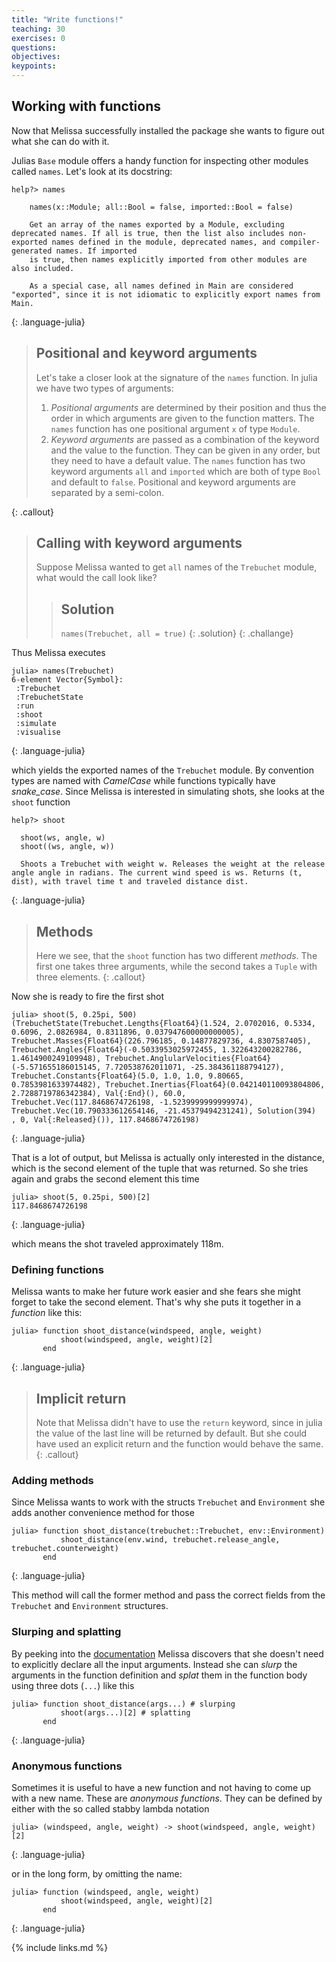 ```yaml
---
title: "Write functions!"
teaching: 30
exercises: 0
questions:
objectives:
keypoints:
---
```


## Working with functions

Now that Melissa successfully installed the package she wants to figure out what she can do with it.

Julias `Base` module offers a handy function for inspecting other modules called `names`.
Let's look at its docstring:
~~~
help?> names
    
    names(x::Module; all::Bool = false, imported::Bool = false)
    
    Get an array of the names exported by a Module, excluding deprecated names. If all is true, then the list also includes non-exported names defined in the module, deprecated names, and compiler-generated names. If imported
    is true, then names explicitly imported from other modules are also included.

    As a special case, all names defined in Main are considered "exported", since it is not idiomatic to explicitly export names from Main.
~~~
{: .language-julia}
> ## Positional and keyword arguments
> Let's take a closer look at the signature of the `names` function.
> In julia we have two types of arguments:
> 1. _Positional arguments_ are determined by their position and thus the order in which arguments are given to the function matters.
>  The `names` function has one positional argument `x` of type `Module`.
> 2. _Keyword arguments_ are passed as a combination of the keyword and the value to the function.
> They can be given in any order, but they need to have a default value.
> The `names` function has two keyword arguments `all` and `imported` which are both of type `Bool` and default to `false`.
> Positional and keyword arguments are separated by a semi-colon.
> 
{: .callout}

> ## Calling with keyword arguments
> Suppose Melissa wanted to get `all` names of the `Trebuchet` module, what would the call look like?
> >## Solution
> >`names(Trebuchet, all = true)`
> {: .solution}
{: .challange}


Thus Melissa executes
~~~
julia> names(Trebuchet)
6-element Vector{Symbol}:
 :Trebuchet
 :TrebuchetState
 :run
 :shoot
 :simulate
 :visualise
~~~
{: .language-julia}

which yields the exported names of the `Trebuchet` module.
By convention types are named with _CamelCase_ while functions typically have _snake_case_.
Since Melissa is interested in simulating shots, she looks at the `shoot` function
~~~
help?> shoot

  shoot(ws, angle, w)
  shoot((ws, angle, w))

  Shoots a Trebuchet with weight w. Releases the weight at the release angle angle in radians. The current wind speed is ws. Returns (t, dist), with travel time t and traveled distance dist.
~~~
{: .language-julia}
> ## Methods
> Here we see, that the `shoot` function has two different _methods_.
> The first one takes three arguments, while the second takes a `Tuple` with three elements.
{: .callout}

Now she is ready to fire the first shot
~~~
julia> shoot(5, 0.25pi, 500)
(TrebuchetState(Trebuchet.Lengths{Float64}(1.524, 2.0702016, 0.5334, 0.6096, 2.0826984, 0.8311896, 0.037947600000000005), Trebuchet.Masses{Float64}(226.796185, 0.14877829736, 4.8307587405), Trebuchet.Angles{Float64}(-0.5033953025972455, 1.322643200282786, 1.4614900249109948), Trebuchet.AnglularVelocities{Float64}(-5.571655186015145, 7.720538762011071, -25.384361188794127), Trebuchet.Constants{Float64}(5.0, 1.0, 1.0, 9.80665, 0.7853981633974482), Trebuchet.Inertias{Float64}(0.042140110093804806, 2.7288719786342384), Val{:End}(), 60.0, Trebuchet.Vec(117.8468674726198, -1.5239999999999974), Trebuchet.Vec(10.790333612654146, -21.45379494231241), Solution(394)
, 0, Val{:Released}()), 117.8468674726198)
~~~
{: .language-julia}

That is a lot of output, but Melissa is actually only interested in the distance, which is the second element of the tuple that was returned.
So she tries again and grabs the second element this time
~~~
julia> shoot(5, 0.25pi, 500)[2]
117.8468674726198
~~~
{: .language-julia}

which means the shot traveled approximately 118m.

### Defining functions

Melissa wants to make her future work easier and she fears she might forget to take the second element.
That's why she puts it together in a _function_ like this:
~~~
julia> function shoot_distance(windspeed, angle, weight)
           shoot(windspeed, angle, weight)[2]
       end
~~~
{: .language-julia}

> ## Implicit return
> Note that Melissa didn't have to use the `return` keyword, since in julia the value of the last line will be returned by default.
> But she could have used an explicit return and the function would behave the same.
{: .callout}

### Adding methods

Since Melissa wants to work with the structs `Trebuchet` and `Environment` she adds another convenience method for those
~~~
julia> function shoot_distance(trebuchet::Trebuchet, env::Environment)
           shoot_distance(env.wind, trebuchet.release_angle, trebuchet.counterweight)
       end    
~~~
{: .language-julia} 

This method will call the former method and pass the correct fields from the `Trebuchet` and `Environment` structures.

### Slurping and splatting

By peeking into the [documentation](https://docs.julialang.org/en/v1/manual/faq/#The-two-uses-of-the-...-operator:-slurping-and-splatting) Melissa discovers that she doesn't need to explicitly declare all the input arguments.
Instead she can _slurp_ the arguments in the function definition and _splat_ them in the function body using three dots (`...`) like this
~~~
julia> function shoot_distance(args...) # slurping
           shoot(args...)[2] # splatting
       end
~~~
{: .language-julia}
 

### Anonymous functions

Sometimes it is useful to have a new function and not having to come up with a new name.
These are _anonymous functions_.
They can be defined by either with the so called stabby lambda notation

~~~
julia> (windspeed, angle, weight) -> shoot(windspeed, angle, weight)[2]
~~~
{: .language-julia}

or in the long form, by omitting the name:

~~~
julia> function (windspeed, angle, weight)
           shoot(windspeed, angle, weight)[2]
       end
~~~
{: .language-julia}

{% include links.md %}
